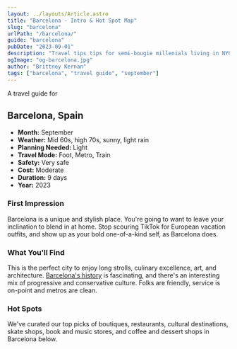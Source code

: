 ```yaml
---
layout: ../layouts/Article.astro
title: "Barcelona - Intro & Hot Spot Map"
slug: "barcelona"
urlPath: "/barcelona/"
guide: "barcelona"
pubDate: "2023-09-01"
description: "Travel tips tips for semi-bougie millenials living in NYC, who will be traveling to Barcelona in the month of September."
ogImage: "og-barcelona.jpg"
author: "Brittney Kernan"
tags: ["barcelona", "travel guide", "september"]
---
```


A travel guide for

## Barcelona, Spain

- **Month:** September
- **Weather:** Mid 60s, high 70s, sunny, light rain
- **Planning Needed:** Light
- **Travel Mode:** Foot, Metro, Train
- **Safety:** Very safe
- **Cost:** Moderate
- **Duration:** 9 days
- **Year:** 2023

### First Impression</h4>

Barcelona is a unique and stylish place. You're going to
want to leave your inclination to blend in at home. Stop
scouring TikTok for European vacation outfits, and show up
as your bold one-of-a-kind self, as Barcelona does.

### What You'll Find

This is the perfect city to enjoy long strolls, culinary
excellence, art, and architecture. [Barcelona's history](https://en.wikipedia.org/wiki/History_of_Barcelona) is fascinating, and there's an interesting mix of progressive and conservative culture. Folks are friendly, service is on-point and metros are clean.

### Hot Spots

We've curated our top picks of boutiques, restaurants,
cultural destinations, skate shops, book and music stores, and coffee and dessert shops in Barcelona below.

<iframe
data-src="https://www.google.com/maps/d/u/0/embed?&ehbc=2E312F&noprof=1"
width="600"
height="450"
style="border:0"
loading="lazy"
allowfullscreen
title="Hot Spots in Barcelona"
referrerpolicy="no-referrer-when-downgrade"
></iframe>

